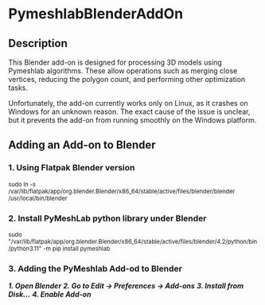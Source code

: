 # PymeshlabBlenderAddOn

## Description
This Blender add-on is designed for processing 3D models using Pymeshlab algorithms. These allow operations such as merging close vertices, reducing the polygon count, and performing other optimization tasks.

Unfortunately, the add-on currently works only on Linux, as it crashes on Windows for an unknown reason. The exact cause of the issue is unclear, but it prevents the add-on from running smoothly on the Windows platform.

## Adding an Add-on to Blender
### 1. Using Flatpak Blender version 
<sub> sudo ln -s /var/lib/flatpak/app/org.blender.Blender/x86_64/stable/active/files/blender/blender /usr/local/bin/blender </sub>
### 2. Install PyMeshLab python library under Blender
<sup> sudo "/var/lib/flatpak/app/org.blender.Blender/x86_64/stable/active/files/blender/4.2/python/bin/python3.11" -m pip install pymeshlab </sup>
### 3. Adding the PyMeshlab Add-od to Blender
***1. Open Blender***
***2. Go to Edit -> Preferences -> Add-ons***
***3. Install from Disk...***
***4. Enable Add-on***
